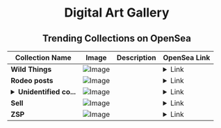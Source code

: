 <div align="center">

# Digital Art Gallery

## Trending Collections on OpenSea

| Collection Name                       | Image                                                                                     | Description                       | OpenSea Link                                                                                          |
|---------------------------------------|-------------------------------------------------------------------------------------------|-----------------------------------|--------------------------------------------------------------------------------------------------------|
| **Wild Things** | ![Image](https://i.seadn.io/s/raw/files/49593a9e2d2247ace96f886c50017bed.jpg?w=500&auto=format?w=200&auto=format) |  | <details><summary>Link</summary>[Wild Things](https://opensea.io/collection/wild-things-2)</details> |
| **Rodeo posts** | ![Image](https://i.seadn.io/s/raw/files/e7f7263bfb9bfde7c8add35c62f1c795.jpg?w=500&auto=format?w=200&auto=format) |  | <details><summary>Link</summary>[Rodeo posts](https://opensea.io/collection/rodeo-posts-11120)</details> |
| **<details><summary>Unidentified co...</summary>Unidentified contract 7b404943-d6d0-447e-bd44-648f6d204de5</details>** | ![Image](https://i.seadn.io/s/raw/files/570f5b7819e116a3c34bf2662abad865.jpg?w=500&auto=format?w=200&auto=format) |  | <details><summary>Link</summary>[Unidentified contract 7b404943-d6d0-447e-bd44-648f6d204de5](https://opensea.io/collection/unidentified-contract-7b404943-d6d0-447e-bd44-648f)</details> |
| **Sell** | ![Image](https://i.seadn.io/s/raw/files/90deeb955ec27147ceb39157fcf93484.png?w=500&auto=format?w=200&auto=format) |  | <details><summary>Link</summary>[Sell](https://opensea.io/collection/sell-31)</details> |
| **ZSP** | ![Image](https://i.seadn.io/s/raw/files/7fd5803f74d783def5ae5de6265f5e4b.png?w=500&auto=format?w=200&auto=format) |  | <details><summary>Link</summary>[ZSP](https://opensea.io/collection/zsp-3)</details> |

</div>